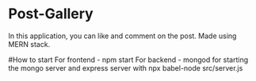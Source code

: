 # Post-Gallery
In this application, you can like and comment on the post. Made using MERN stack.

#How to start
For frontend  - npm start
For backend  - mongod for starting the mongo server and express server with npx babel-node src/server.js

